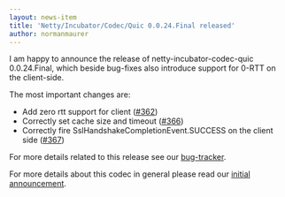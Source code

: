 ```yaml
---
layout: news-item
title: 'Netty/Incubator/Codec/Quic 0.0.24.Final released'
author: normanmaurer
---
```


I am happy to announce the release of netty-incubator-codec-quic 0.0.24.Final, which beside bug-fixes also introduce support for 0-RTT on the client-side. 


The most important changes are:

* Add zero rtt support for client ([#362](https://github.com/netty/netty-incubator-codec-quic/pull/362))
* Correctly set cache size and timeout ([#366](https://github.com/netty/netty-incubator-codec-quic/pull/366))
* Correctly fire SslHandshakeCompletionEvent.SUCCESS on the client side ([#367](https://github.com/netty/netty-incubator-codec-quic/pull/367))

For more details related to this release see our [bug-tracker](https://github.com/netty/netty-incubator-codec-quic/issues?q=is%3Aclosed+milestone%3A0.0.24.Final). 


For more details about this codec in general please read our [initial announcement](https://netty.io/news/2020/12/09/quic-0-0-1-Final.html).